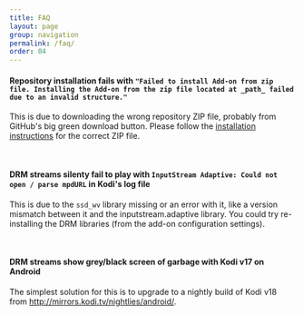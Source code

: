 ```yaml
---
title: FAQ
layout: page
group: navigation
permalink: /faq/
order: 04
---
```


#### Repository installation fails with `"Failed to install Add-on from zip file. Installing the Add-on from the zip file located at _path_ failed due to an invalid structure."`
This is due to downloading the wrong repository ZIP file, probably from GitHub's big green download button. Please follow the [installation instructions](/installation/) for the correct ZIP file.  

&nbsp;  
  
#### DRM streams silenty fail to play with `InputStream Adaptive: Could not open / parse mpdURL` in Kodi's log file
This is due to the `ssd_wv` library missing or an error with it, like a version mismatch between it and the inputstream.adaptive library. You could try re-installing the DRM libraries (from the add-on configuration settings).  

&nbsp;  

#### DRM streams show grey/black screen of garbage with Kodi v17 on Android
The simplest solution for this is to upgrade to a nightly build of Kodi v18 from <a href="http://mirrors.kodi.tv/nightlies/android/">http://mirrors.kodi.tv/nightlies/android/</a>. 

&nbsp;

